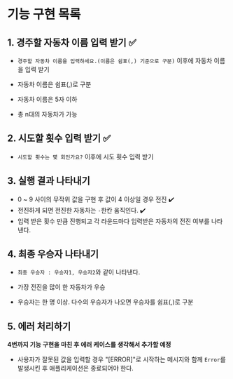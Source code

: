 # 기능 구현 목록

## 1. 경주할 자동차 이름 입력 받기 ✅

- `경주할 자동차 이름을 입력하세요.(이름은 쉼표(,) 기준으로 구분)` 이후에 자동차 이름을 입력 받기

- 자동차 이름은 쉼표(,)로 구분

- 자동차 이름은 5자 이하

- 총 n대의 자동차가 가능

## 2. 시도할 횟수 입력 받기 ✅

- `시도할 횟수는 몇 회인가요?` 이후에 시도 횟수 입력 받기

## 3. 실행 결과 나타내기

- 0 ~ 9 사이의 무작위 값을 구현 후 값이 4 이상일 경우 전진 ✔️
- 전진하게 되면 전진한 자동차는 `-`한칸 움직인다. ✔️
- 입력 받은 횟수 만큼 진행되고 각 라운드마다 입력받은 자동차의 전진 여부를 나타낸다.

## 4. 최종 우승자 나타내기

- `최종 우승자 : 우승자1, 우승자2`와 같이 나타낸다.

- 가장 전진을 많이 한 자동차가 우승
- 우승자는 한 명 이상. 다수의 우승자가 나오면 우승자를 쉼표(,)로 구분

## 5. 에러 처리하기

**4번까지 기능 구현을 마친 후 에러 케이스를 생각해서 추가할 예정**

- 사용자가 잘못된 값을 입력할 경우 "[ERROR]"로 시작하는 메시지와 함께 `Error`를 발생시킨 후 애플리케이션은 종료되어야 한다.
